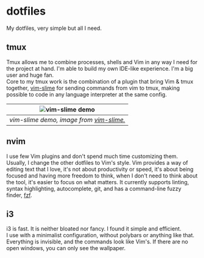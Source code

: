 # dotfiles

My dotfiles, very simple but all I need.

## tmux

Tmux allows me to combine processes, shells and Vim in any way I need for the project at hand. I'm able to build my own IDE-like experience. I'm a big user and huge fan.  
Core to my tmux work is the combination of a plugin that bring Vim & tmux together, [vim-slime](https://github.com/jpalardy/vim-slime) for sending commands from vim to tmux, making possible to code in any language interpreter at the same config.

| ![vim-slime demo](https://github.com/jpalardy/vim-slime/blob/master/assets/vim-slime.gif) | 
|:--:| 
| *vim-slime demo, image from [vim-slime.](https://github.com/jpalardy/vim-slime)* |

## nvim 

I use few Vim plugins and don't spend much time customizing them. Usually, I change the other dotfiles to Vim's style. Vim provides a way of editing text that I love, it's not about productivity or speed, it's about being focused and having more freedom to think, when I don't need to think about the tool, it's easier to focus on what matters.
It currently supports linting, syntax highlighting, autocomplete, git, and has a command-line fuzzy finder, [fzf](https://github.com/junegunn/fzf).

## i3

i3 is fast. It is neither bloated nor fancy. I found it simple and efficient.  
I use with a minimalist configuration, without polybars or anything like that. Everything is invisible, and the commands look like Vim's.
If there are no open windows, you can only see the wallpaper.







